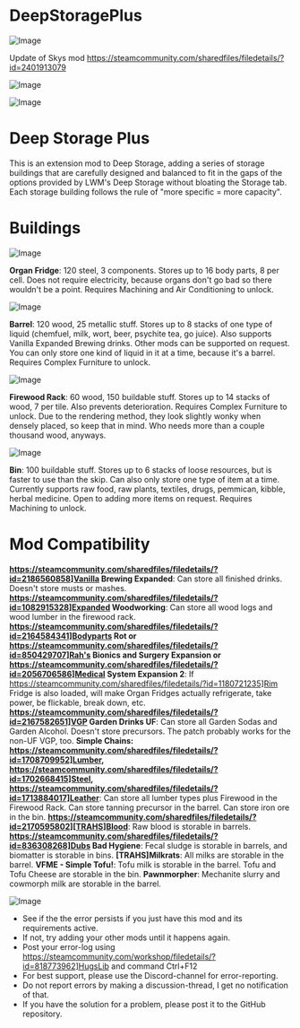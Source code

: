 # DeepStoragePlus

![Image](https://i.imgur.com/buuPQel.png)

Update of Skys mod
https://steamcommunity.com/sharedfiles/filedetails/?id=2401913079

![Image](https://i.imgur.com/pufA0kM.png)

	
![Image](https://i.imgur.com/Z4GOv8H.png)

# Deep Storage Plus


This is an extension mod to Deep Storage, adding a series of storage buildings that are carefully designed and balanced to fit in the gaps of the options provided by LWM's Deep Storage without bloating the Storage tab. Each storage building follows the rule of "more specific = more capacity".

# Buildings


![Image](https://i.imgur.com/V4meI3J.png)


**Organ Fridge**: 120 steel, 3 components. Stores up to 16 body parts, 8 per cell. Does not require electricity, because organs don't go bad so there wouldn't be a point. Requires Machining and Air Conditioning to unlock.

![Image](https://i.imgur.com/3w3vaH1.png)


**Barrel**: 120 wood, 25 metallic stuff. Stores up to 8 stacks of one type of liquid (chemfuel, milk, wort, beer, psychite tea, go juice). Also supports Vanilla Expanded Brewing drinks. Other mods can be supported on request. You can only store one kind of liquid in it at a time, because it's a barrel. Requires Complex Furniture to unlock.

![Image](https://i.imgur.com/Qo76oRi.png)


**Firewood Rack**: 60 wood, 150 buildable stuff. Stores up to 14 stacks of wood, 7 per tile. Also prevents deterioration. Requires Complex Furniture to unlock. Due to the rendering method, they look slightly wonky when densely placed, so keep that in mind. Who needs more than a couple thousand wood, anyways.

![Image](https://i.imgur.com/1ZRXBLx.png)


**Bin**: 100 buildable stuff. Stores up to 6 stacks of loose resources, but is faster to use than the skip. Can also only store one type of item at a time. Currently supports raw food, raw plants, textiles, drugs, pemmican, kibble, herbal medicine. Open to adding more items on request. Requires Machining to unlock.


# Mod Compatibility

**https://steamcommunity.com/sharedfiles/filedetails/?id=2186560858]Vanilla Brewing Expanded**: Can store all finished drinks. Doesn't store musts or mashes.
**https://steamcommunity.com/sharedfiles/filedetails/?id=1082915328]Expanded Woodworking**: Can store all wood logs and wood lumber in the firewood rack.
**https://steamcommunity.com/sharedfiles/filedetails/?id=2164584341]Bodyparts Rot or https://steamcommunity.com/sharedfiles/filedetails/?id=850429707]Rah's Bionics and Surgery Expansion or https://steamcommunity.com/sharedfiles/filedetails/?id=2056706586]Medical System Expansion 2**: If https://steamcommunity.com/sharedfiles/filedetails/?id=1180721235]Rim Fridge is also loaded, will make Organ Fridges actually refrigerate, take power, be flickable, break down, etc.
**https://steamcommunity.com/sharedfiles/filedetails/?id=2167582651]VGP Garden Drinks UF**: Can store all Garden Sodas and Garden Alcohol. Doesn't store precursors. The patch probably works for the non-UF VGP, too.
**Simple Chains: https://steamcommunity.com/sharedfiles/filedetails/?id=1708709952]Lumber, https://steamcommunity.com/sharedfiles/filedetails/?id=1702668415]Steel, https://steamcommunity.com/sharedfiles/filedetails/?id=1713884017]Leather**: Can store all lumber types plus Firewood in the Firewood Rack. Can store tanning precursor in the barrel. Can store iron ore in the bin.
**https://steamcommunity.com/sharedfiles/filedetails/?id=2170595802][TRAHS]Blood**: Raw blood is storable in barrels.
**https://steamcommunity.com/sharedfiles/filedetails/?id=836308268]Dubs Bad Hygiene**: Fecal sludge is storable in barrels, and biomatter is storable in bins.
**[TRAHS]Milkrats**: All milks are storable in the barrel.
**VFME - Simple Tofu!**: Tofu milk is storable in the barrel. Tofu and Tofu Cheese are storable in the bin.
**Pawnmorpher**: Mechanite slurry and cowmorph milk are storable in the barrel.

![Image](https://i.imgur.com/PwoNOj4.png)



-  See if the the error persists if you just have this mod and its requirements active.
-  If not, try adding your other mods until it happens again.
-  Post your error-log using https://steamcommunity.com/workshop/filedetails/?id=818773962]HugsLib and command Ctrl+F12
-  For best support, please use the Discord-channel for error-reporting.
-  Do not report errors by making a discussion-thread, I get no notification of that.
-  If you have the solution for a problem, please post it to the GitHub repository.


